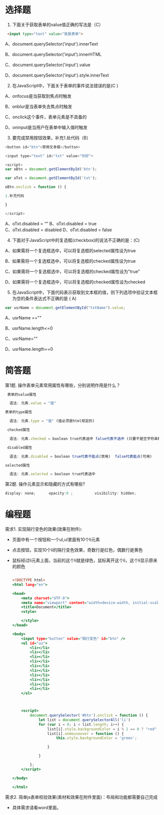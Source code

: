 # 选择题

1. 下面关于获取表单的value值正确的写法是（C）
```html
 <input type="text" value="我是表单">
```
 A、document.querySelector('input').innerText

 B、document.querySelector('input').innerHTML

 C、document.querySelector('input').value

 D、document.querySelector('input').style.innerText

2. 在JavaScript中，下面关于表单的事件说法错误的是(C )

 A、onfocus是当获取到焦点时触发

 B、onblur是当表单失去焦点时触发

 C、onclick这个事件，表单元素是不具备的

 D、oninput是当用户在表单中输入值时触发


3. 要完成禁用按钮效果，补充1.处代码（B）

```js
<button id="btn">禁用文本框</button>

<input type="text" id="txt" value="你好">

<script>
var oBtn = document.getElementById('btn');

var oTxt = document.getElementById('txt');

oBtn.onclick = function () {

1.补充代码

}

</script>
```

A、oTxt.disabled = “”
B、oTxt.disabled = true	 
C、oTxt.disabled = disabled 
D、oTxt.disabled = false

4. 下面对于JavaScript中的复选框(checkbox)的说法不正确的是：(C)

A、如果需将一个复选框选中，可以将复选框的selected属性设为true

B、如果需将一个复选框选中，可以将复选框的checked属性设为true

C、如果需将一个复选框选中，可以将复选框的checked属性设为"true"

D、如果需将一个复选框选中，可以将复选框的checked属性设为checked


5. 	在JavaScript中，下面代码表示获取到文本框的值，则下列选项中验证文本框为空的条件表达式不正确的是 (   A)
```js
var usrName = document.getElementById("txtName").value;
```

A、usrName ==""

B、usrName.length<=0

C、usrName=""

D、usrName.length==0


# 简答题

第1题. 操作表单元素常用属性有哪些，分别说明作用是什么？
```js
 表单的value属性

  语法: 元素.value = "值"

表单的type属性

  语法: 元素.type = "值" (值必须是html规定的)

 checked属性

  语法: 元素.checked = boolean true代表选中 false代表不选中 (只要不是空字符串都是可以转换成true)

 disabled属性

  语法: 元素.disabled = boolean true代表不能点(禁用)  false代表能点(可用)

selected属性

  语法: 元素.selected = boolean true代表选中
```
第2题. 操作元素显示和隐藏的方式有哪些?
```js
display: none;      opacity:0 ;          visibility: hidden;
```



# 编程题

需求1. 实现隔行变色的效果(效果在附件):
- 页面中有一个按钮和一个ul,ul里面有10个li元素

- 点击按钮，实现10个li的隔行变色效果，奇数行是红色，偶数行是黄色

- 鼠标经过li元素上面，当前的这个li就是绿色，鼠标离开这个li，这个li显示原来的颜色

  ```htm
  
  <!DOCTYPE html>
  <html lang="en">
  
  <head>
      <meta charset="UTF-8">
      <meta name="viewport" content="width=device-width, initial-scale=1.0">
      <title>Document</title>
      <style>
  
      </style>
  </head>
  
  <body>
      <input type="button" value="隔行变色" id="btn" />
      <ul id="uu">
          <li></li>
          <li></li>
          <li></li>
          <li></li>
          <li></li>
          <li></li>
          <li></li>
          <li></li>
          <li></li>
          <li></li>
      </ul>
  
  
  
      <script>
          document.querySelector('#btn').onclick = function () {
              let list = document.querySelectorAll('li')
              for (var i = 0; i < list.length; i++) {
                  list[i].style.backgroundColor = i % 2 == 0 ? "red" : "yellow";
                  list[i].onmouseover = function () {
                      this.style.backgroundColor = 'green';
  
                  }
  
              }
  
          };
      </script>
  
  </body>
  
  </html>
  
  ```

  

需求2. 简单js表单校验效果(素材和效果在附件里面)：布局和功能都需要自己完成
- 具体需求请看word里面。

